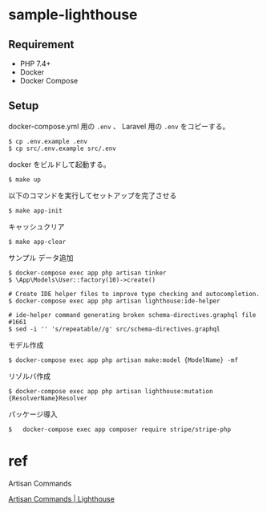 # sample-lighthouse

## Requirement

- PHP 7.4+
- Docker
- Docker Compose 

## Setup

docker-compose.yml 用の `.env` 、 Laravel 用の `.env` をコピーする。
```shell
$ cp .env.example .env
$ cp src/.env.example src/.env
```

docker をビルドして起動する。
```shell
$ make up
```

以下のコマンドを実行してセットアップを完了させる
```shell
$ make app-init
```

キャッシュクリア

```shell
$ make app-clear
```

サンプル データ追加
```shell
$ docker-compose exec app php artisan tinker
$ \App\Models\User::factory(10)->create()
```

```shell
# Create IDE helper files to improve type checking and autocompletion.
$ docker-compose exec app php artisan lighthouse:ide-helper

# ide-helper command generating broken schema-directives.graphql file #1661
$ sed -i '' 's/repeatable//g' src/schema-directives.graphql
```

モデル作成
```shell
$ docker-compose exec app php artisan make:model {ModelName} -mf
```

リゾルバ作成
```shell
$ docker-compose exec app php artisan lighthouse:mutation {ResolverName}Resolver
```

パッケージ導入
```shell
$	docker-compose exec app composer require stripe/stripe-php
```
# ref
Artisan Commands

[Artisan Commands \| Lighthouse](https://lighthouse-php.com/4/api-reference/commands.html#cache)
